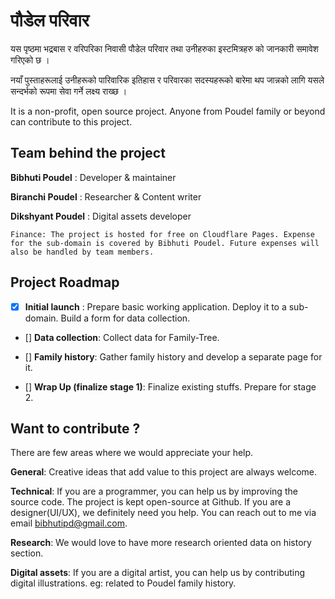 # पौडेल परिवार

यस पृष्ठमा भद्रबास र वरिपरिका निवासी पौडेल परिवार तथा उनीहरुका इस्टमित्रहरु को जानकारी समावेश गरिएको छ ।

नयाँ पुस्ताहरूलाई उनीहरूको पारिवारिक इतिहास र परिवारका सदस्यहरूको बारेमा थप जान्नको लागि यसले सन्दर्भको रूपमा सेवा गर्ने लक्ष्य राख्छ ।

It is a non-profit, open source project. Anyone from Poudel family or beyond can contribute to this project.

## Team behind the project

**Bibhuti Poudel** : Developer & maintainer

**Biranchi Poudel** : Researcher & Content writer

**Dikshyant Poudel** : Digital assets developer

    Finance: The project is hosted for free on Cloudflare Pages. Expense for the sub-domain is covered by Bibhuti Poudel. Future expenses will also be handled by team members.


## Project Roadmap

- [x] **Initial launch** : Prepare basic working application. Deploy it to a sub-domain. Build a form for data collection.

- [] **Data collection**: Collect data for Family-Tree.

- [] **Family history**: Gather family history and develop a separate page for it.

- [] **Wrap Up (finalize stage 1)**: Finalize existing stuffs. Prepare for stage 2.

## Want to contribute ?
There are few areas where we would appreciate your help.

**General**: Creative ideas that add value to this project are always welcome.

**Technical**: If you are a programmer, you can help us by improving the source code. The project is kept open-source at Github. If you are a designer(UI/UX), we definitely need you help. You can reach out to me via email bibhutipd@gmail.com.

**Research**: We would love to have more research oriented data on history section.

**Digital assets**: If you are a digital artist, you can help us by contributing digital illustrations. eg: related to Poudel family history.

